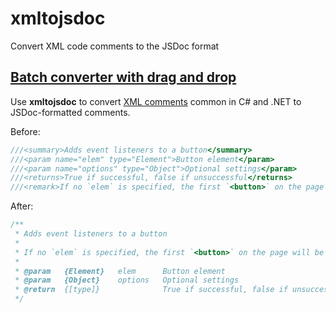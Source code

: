 # xmltojsdoc

Convert XML code comments to the JSDoc format

## [Batch converter with drag and drop](http://patik.github.io/xmltojsdoc)

Use **xmltojsdoc** to convert [XML comments](https://msdn.microsoft.com/en-us/library/5ast78ax.aspx) common in C# and .NET to JSDoc-formatted comments.

Before:

```js
///<summary>Adds event listeners to a button</summary>
///<param name="elem" type="Element">Button element</param>
///<param name="options" type="Object">Optional settings</param>
///<returns>True if successful, false if unsuccessful</returns>
///<remark>If no `elem` is specified, the first `<button>` on the page will be used</remark>
```

After:

```js
/**
 * Adds event listeners to a button
 * 
 * If no `elem` is specified, the first `<button>` on the page will be used
 * 
 * @param   {Element}   elem      Button element
 * @param   {Object}    options   Optional settings
 * @return  {[type]}              True if successful, false if unsuccessful
 */
```
